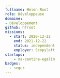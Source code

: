 ```yaml
---
fullname: Helen Root
role: Développeuse
domaine: 
- Développement
github: hfroot
missions:
  - start: 2020-12-22
    end: 2021-12-22
    status: independent
    employer: Scopyleft
startups:
    - ma-cantine-egalim
badges:
  - segur
---
```


